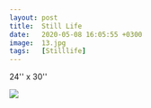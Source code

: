 ```yaml
---
layout: post
title:  Still Life
date:   2020-05-08 16:05:55 +0300
image:  13.jpg
tags:   [Stilllife]
---
```

24'' x 30''                                                                       

![]({{site.baseurl}}/img/13.jpg)